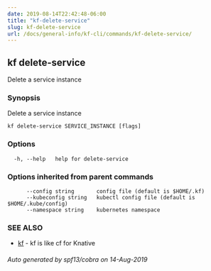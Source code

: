 ```yaml
---
date: 2019-08-14T22:42:48-06:00
title: "kf-delete-service"
slug: kf-delete-service
url: /docs/general-info/kf-cli/commands/kf-delete-service/
---
```

## kf delete-service

Delete a service instance

### Synopsis

Delete a service instance

```
kf delete-service SERVICE_INSTANCE [flags]
```

### Options

```
  -h, --help   help for delete-service
```

### Options inherited from parent commands

```
      --config string       config file (default is $HOME/.kf)
      --kubeconfig string   kubectl config file (default is $HOME/.kube/config)
      --namespace string    kubernetes namespace
```

### SEE ALSO

* [kf](/docs/general-info/kf-cli/commands/kf/)	 - kf is like cf for Knative

###### Auto generated by spf13/cobra on 14-Aug-2019
